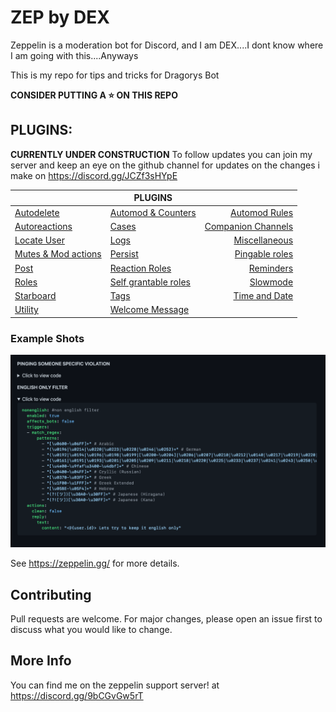 # ZEP by DEX
Zeppelin is a moderation bot for Discord, and I am DEX....I dont know where I am going with this....Anyways

This is my repo for tips and tricks for Dragorys Bot

**CONSIDER PUTTING A ⭐️ ON THIS REPO**

## PLUGINS:

**CURRENTLY UNDER CONSTRUCTION**
To follow updates you can join my server and keep an eye on the github channel for updates on the changes i make
on https://discord.gg/JCZf3sHYpE


|                                               	| **PLUGINS**                                     	|                                             	|
|-----------------------------------------------	|-------------------------------------------------	|--------------------------------------------:	|
| [Autodelete](autodelete.md)                   	|    [Automod & Counters](automod+counters.md)    	|                   [Automod Rules](rules.md) 	|
| [Autoreactions](autoreactions.md)             	|                [Cases](cases.md)                	| [Companion Channels](companion_channels.md) 	|
| [Locate User](locate.md)                      	|                 [Logs](logs.md)                 	|           [Miscellaneous](miscellaneous.md) 	|
| [Mutes & Mod actions](mutes&modactions.md) 	|              [Persist](persist.md)              	|         [Pingable roles](pingable_roles.md) 	|
| [Post](post.md)                               	|       [Reaction Roles](reaction_roles.md)       	|                    [Reminders](reminder.md) 	|
| [Roles](roles.md)                             	| [Self grantable roles](self_grantable_roles.md) 	|                     [Slowmode](slowmode.md) 	|
| [Starboard](starboard.md)                     	|                 [Tags](tags.md)                 	|           [Time and Date](time_and_date.md) 	|
| [Utility](utility.md)                         	|      [Welcome Message](welcome_message.md)      	|                                             	|


### Example Shots

![Example 1](assets/example1.png)



See https://zeppelin.gg/ for more details.

## Contributing
Pull requests are welcome. For major changes, please open an issue first to discuss what you would like to change.
## More Info

You can find me on the zeppelin support server!
at https://discord.gg/9bCGvGw5rT
